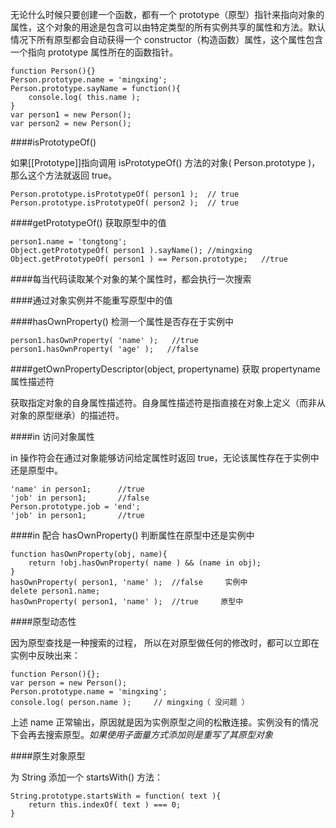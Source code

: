 无论什么时候只要创建一个函数，都有一个 prototype（原型）指针来指向对象的属性，这个对象的用途是包含可以由特定类型的所有实例共享的属性和方法。默认情况下所有原型都会自动获得一个 constructor（构造函数）属性，这个属性包含一个指向 prototype 属性所在的函数指针。

    function Person(){}
    Person.prototype.name = 'mingxing';
    Person.prototype.sayName = function(){
        console.log( this.name );
    }
    var person1 = new Person();
    var person2 = new Person();

####isPrototypeOf()

如果[[Prototype]]指向调用 isPrototypeOf() 方法的对象( Person.prototype )，那么这个方法就返回 true。
  
    Person.prototype.isPrototypeOf( person1 );  // true
    Person.prototype.isPrototypeOf( person2 );  // true
    
####getPrototypeOf() 获取原型中的值
    
    person1.name = 'tongtong';
    Object.getPrototypeOf( person1 ).sayName(); //mingxing
    Object.getPrototypeOf( person1 ) == Person.prototype;   //true

####每当代码读取某个对象的某个属性时，都会执行一次搜索

####通过对象实例并不能重写原型中的值

####hasOwnProperty() 检测一个属性是否存在于实例中

    person1.hasOwnProperty( 'name' );   //true
    person1.hasOwnProperty( 'age' );   //false
    
####getOwnPropertyDescriptor(object, propertyname) 获取 propertyname 属性描述符

获取指定对象的自身属性描述符。自身属性描述符是指直接在对象上定义（而非从对象的原型继承）的描述符。
    
####in 访问对象属性

in 操作符会在通过对象能够访问给定属性时返回  true，无论该属性存在于实例中还是原型中。

    'name' in person1;      //true
    'job' in person1;       //false
    Person.prototype.job = 'end';
    'job' in person1;       //true

####in 配合 hasOwnProperty() 判断属性在原型中还是实例中

    function hasOwnProperty(obj, name){
        return !obj.hasOwnProperty( name ) && (name in obj);
    }
    hasOwnProperty( person1, 'name' );  //false     实例中
    delete person1.name;
    hasOwnProperty( person1, 'name' );  //true     原型中
    
####原型动态性

因为原型查找是一种搜索的过程，  所以在对原型做任何的修改时，都可以立即在实例中反映出来：

    function Person(){};
    var person = new Person();
    Person.prototype.name = 'mingxing';
    console.log( person.name );     // mingxing（ 没问题 ）

上述 name 正常输出，原因就是因为实例原型之间的松散连接。实例没有的情况下会再去搜索原型。*如果使用子面量方式添加则是重写了其原型对象*

####原生对象原型

为 String 添加一个 startsWith() 方法：

    String.prototype.startsWith = function( text ){
        return this.indexOf( text ) === 0;
    }
